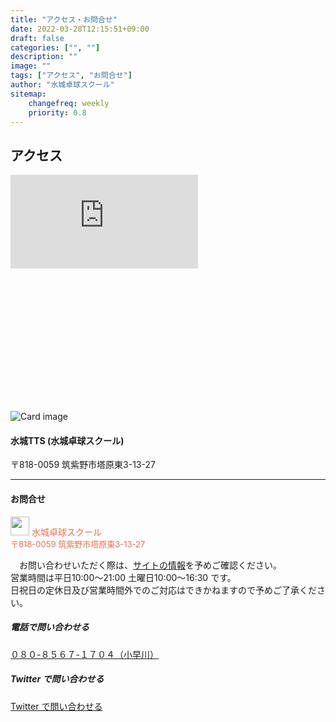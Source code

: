 ```yaml
---
title: "アクセス・お問合せ"
date: 2022-03-28T12:15:51+09:00
draft: false
categories: ["", ""]
description: ""
image: ""
tags: ["アクセス", "お問合せ"]
author: "水城卓球スクール"
sitemap:
    changefreq: weekly
    priority: 0.8
---
```


## アクセス

<div style="position:relative; width: 100%; height: 0; padding-top: 75%;">
<iframe src="https://www.google.com/maps/embed?pb=!1m18!1m12!1m3!1d3326.0712089556355!2d130.49491881547684!3d33.52553418075253!2m3!1f0!2f0!3f0!3m2!1i1024!2i768!4f13.1!3m3!1m2!1s0x35419a414c218f2d%3A0x5dc514dc19d68467!2z44CSODE4LTAxMzEg56aP5bKh55yM5aSq5a6w5bqc5biC5rC05Z-O77yT5LiB55uu77yX4oiS77yS77yQ!5e0!3m2!1sja!2sjp!4v1649546369161!5m2!1sja!2sjp" class="w-100 h-100" style="border:0; position:absolute; top: 0; left: 0;" allowfullscreen="" loading="lazy" referrerpolicy="no-referrer-when-downgrade"></iframe>
</div>
<div class="card bg-dark text-white">
  <img class="card-img" src="/images/blog/118.jpg" alt="Card image">
  <div class="card-img-overlay">
    <h4 class="card-title">水城TTS (水城卓球スクール)</h4>
    <p class="card-text">〒818-0059 筑紫野市塔原東3-13-27</p>
  </div>
</div>

<div id="contact" class="pt-4"></div>
<hr />

<div class="card border rounded-3 p-3 m-3">

<div class="w-100 my-auto text-center">
  <h4>お問合せ</h4>
  <p class="w-100 text-left" style="color: #EC6D4E">
  <img src="/images/mtts_logo_org.jpg" width="30" height="30" class="d-inline-block align-top" alt=""> 水城卓球スクール</br><span style="font-size: small">〒818-0059 筑紫野市塔原東3-13-27</span>
</p>
</div>
  <div class="w-100 my-auto text-center">
    <p>　お問い合わせいただく際は、<a href="/" class="stretched-link text-reset btn-link">サイトの情報</a>を予めご確認ください。
    <br>営業時間は平日10:00〜21:00 土曜日10:00～16:30 です。
    <br>日祝日の定休日及び営業時間外でのご対応はできかねますので予めご了承ください。</p>
  </div>

  <div class="w-100 my-auto text-center">
    <h5><i class="fa-solid fa-table-tennis-paddle-ball"></i> 電話で問い合わせる</h5>
    <a href="tel:08085671704" class="stretched-link text-reset btn-link">０８０-８５６７-１７０４（小早川）</a>
    <div id="contact" class="p-2"></div>
    <h5><i class="fa-solid fa-table-tennis-paddle-ball"></i> Twitter で問い合わせる</h5>
    <a href="{{< val url_twit >}}" class="stretched-link text-reset btn-link" target="_blank"> Twitter で問い合わせる</a>
  </div>

</div>
